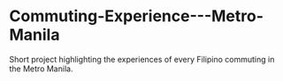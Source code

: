 # Commuting-Experience---Metro-Manila
Short project highlighting the experiences of every Filipino commuting in the Metro Manila.
